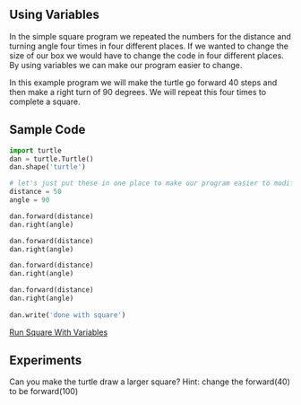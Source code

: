 ## Using Variables

In the simple square program we repeated the numbers for the distance and turning angle four times in four different places.  If we wanted to change the size of our box we would have to change the code in four different places.  By using variables we can make our program easier to change.

In this example program we will make the turtle go forward 40 steps and then make a right turn of 90 degrees.  We will repeat this four times to complete a square.

## Sample Code
```python
import turtle
dan = turtle.Turtle()
dan.shape('turtle')

# let's just put these in one place to make our program easier to modify
distance = 50
angle = 90

dan.forward(distance)
dan.right(angle)

dan.forward(distance)
dan.right(angle)

dan.forward(distance)
dan.right(angle)

dan.forward(distance)
dan.right(angle)
   
dan.write('done with square')
```

[Run Square With Variables](https://trinket.io/library/trinkets/91be3b90a6)

## Experiments
Can you make the turtle draw a larger square?  Hint: change the forward(40) to be forward(100)